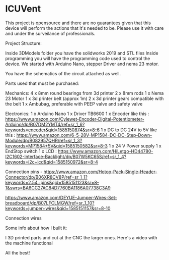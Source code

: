 # ICUVent

This project is opensource and there are no guarantees given that this device 
will perform the actions that it's needed to be. Please use it with care and 
under the surveilance of professionals.



Project Structure:

Inside 3DModels folder you have the solidworks 2019 and STL files 
Inside programming you will have the programming code used to control the device.
We started with Arduino Nano, stepper Driver and nema 23 motor.

You have the schematics of the circuit attached as well.


Parts used that must be purchased: 

Mechanics:
4 x 8mm round bearings from 3d printer
2 x 8mm rods
1 x Nema 23 Motor
1 x 3d printer belt (approx 1m)
2 x 3d printer gears compatible with the belt
1 x Ambubag, preferable with PEEP valve and safety valve


Electronics: 
1 x Arduino Nano
1 x Driver TB6600
1 x Encoder like this : https://www.amazon.com/Cylewet-Encoder-Digital-Potentiometer-Arduino/dp/B07DM2YMT4/ref=sr_1_6?keywords=encoder&qid=1585150874&sr=8-6
1 x DC to DC 24V to 5V like this : https://www.amazon.com/6-5-28V-MP1584-DC-DC-Step-Down-Module/dp/B082957QHR/ref=sr_1_3?keywords=MP1584+5V&qid=1585150582&sr=8-3
1 x 24 V Power supply
1 x EndStop switch
1 x LCD : https://www.amazon.com/HiLetgo-HD44780-I2C1602-Interface-Backlight/dp/B07W5KC65S/ref=sr_1_4?keywords=i2c+lcd&qid=1585150972&sr=8-4

Connection pins - https://www.amazon.com/Hotop-Pack-Single-Header-Connector/dp/B06XR8CV8P/ref=sr_1_1?keywords=2.54+pins&qid=1585151123&sr=8-1&swrs=BA6CC27AC84D7760BA1186A07738C3A9

https://www.amazon.com/DEYUE-Jumper-Wires-Set-breadboard/dp/B07LFCLMGW/ref=sr_1_10?keywords=jumper+wires&qid=1585151157&sr=8-10

Connection wires




Some info about how I built it:

I 3D printed parts and cut at the CNC the larger ones.
Here's a video with the machine functional

All the best!